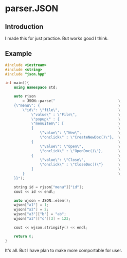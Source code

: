 parser.JSON
==========

Introduction
----------
I made this for just practice. But works good I think.

Example
----------

```cpp
#include <iostream>
#include <string>
#include "json.hpp"

int main(){
	using namespace std;

	auto rjson
		= JSON::parse("								\
	{\"menu\": {									\
		\"id\": \"file\",							\
			\"value\" : \"File\",					\
			\"popup\" : {							\
			\"menuitem\": [							\
			{										\
				\"value\": \"New\",					\
				\"onclick\" : \"CreateNewDoc()\"},	\
			{										\
				\"value\": \"Open\",				\
				\"onclick\" : \"OpenDoc()\"},		\
			{										\
				\"value\": \"Close\",				\
				\"onclick\" : \"CloseDoc()\"}		\
			]										\
		}											\
	}}");

	string id = rjson["menu"]["id"];
	cout << id << endl;

	auto wjson = JSON::elem();
	wjson["a1"] = 1;
	wjson["a2"] = 2;
	wjson["a3"]["b"] = "ab";
	wjson["a3"]["c"][3] = 123;

	cout << wjson.stringify() << endl;

	return 0;
}
```

It's all. But I have plan to make more comportable for user.